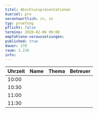 ```yaml
---
titel: Abschlusspräsentationen
kuerzel: pre
verantwortlich: cn, vs
typ: pruefung
pflicht: false
termine: 2020-02-06 09:00
empfohlene-voraussetzungen: 
published: true
dauer: 270
raum: 3.216
info: 
---
```



| Uhrzeit | Name | Thema | Betreuer |
| ------- | ---- | ----- | -------- |
| 10:00   |      |       |          |
| 10:30   |      |       |          |
| 11:00   |      |       |          |
| 11:30   |      |       |          |